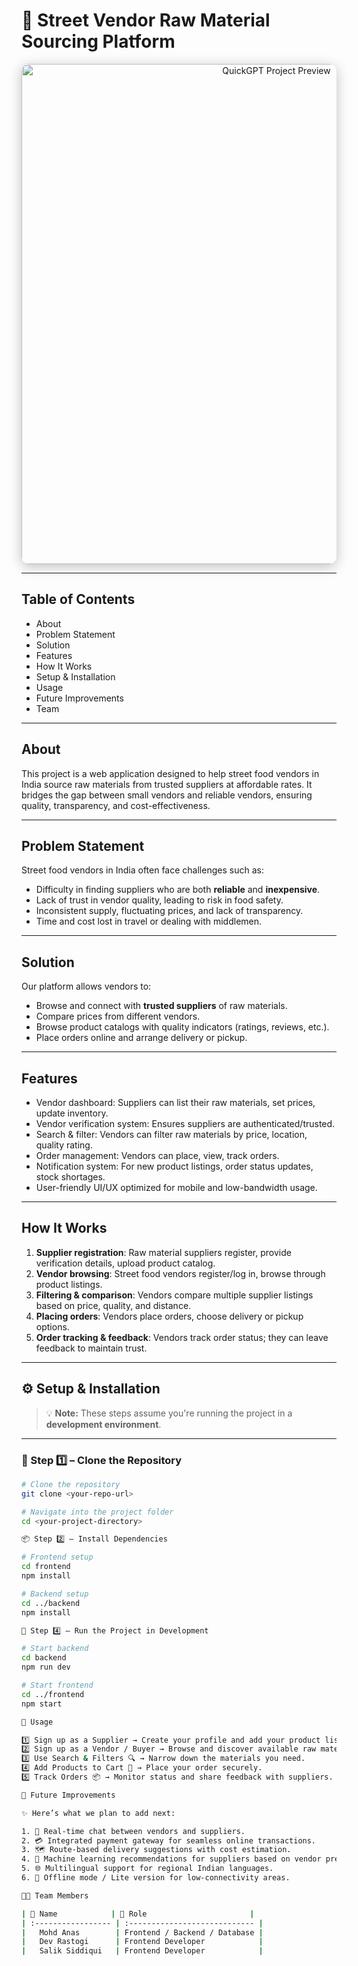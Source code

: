 # 🛒 Street Vendor Raw Material Sourcing Platform

<p align="center">
  <img src="https://imgs.search.brave.com/pedEYT8sKPl3ZAh-8hi1IXV9yVQKHqzulQvZbtb6xYs/rs:fit:860:0:0:0/g:ce/aHR0cHM6Ly90NC5m/dGNkbi5uZXQvanBn/LzA2LzU0LzE3LzY3/LzM2MF9GXzY1NDE3/Njc5NF93eENrMFZL/dEFBRUNBRFRaUFI4/QnlvZ1VZaTdlV0Mx/Ny5qcGc" 
       alt="QuickGPT Project Preview" 
       width="800" 
       style="border-radius: 12px; box-shadow: 0px 4px 20px rgba(0,0,0,0.25);" />
</p>

---

## Table of Contents

- About 
- Problem Statement  
- Solution  
- Features
- How It Works  
- Setup & Installation  
- Usage  
- Future Improvements  
- Team

---

## About

This project is a web application designed to help street food vendors in India source raw materials from trusted suppliers at affordable rates. It bridges the gap between small vendors and reliable vendors, ensuring quality, transparency, and cost-effectiveness.

---

## Problem Statement

Street food vendors in India often face challenges such as:

- Difficulty in finding suppliers who are both **reliable** and **inexpensive**.  
- Lack of trust in vendor quality, leading to risk in food safety.  
- Inconsistent supply, fluctuating prices, and lack of transparency.  
- Time and cost lost in travel or dealing with middlemen.

---

## Solution

Our platform allows vendors to:

- Browse and connect with **trusted suppliers** of raw materials.  
- Compare prices from different vendors.  
- Browse product catalogs with quality indicators (ratings, reviews, etc.).  
- Place orders online and arrange delivery or pickup.

---

## Features

- Vendor dashboard: Suppliers can list their raw materials, set prices, update inventory.  
- Vendor verification system: Ensures suppliers are authenticated/trusted.  
- Search & filter: Vendors can filter raw materials by price, location, quality rating.  
- Order management: Vendors can place, view, track orders.  
- Notification system: For new product listings, order status updates, stock shortages.  
- User-friendly UI/UX optimized for mobile and low-bandwidth usage.

---

## How It Works

1. **Supplier registration**: Raw material suppliers register, provide verification details, upload product catalog.  
2. **Vendor browsing**: Street food vendors register/log in, browse through product listings.  
3. **Filtering & comparison**: Vendors compare multiple supplier listings based on price, quality, and distance.  
4. **Placing orders**: Vendors place orders, choose delivery or pickup options.  
5. **Order tracking & feedback**: Vendors track order status; they can leave feedback to maintain trust.

---

## ⚙️ Setup & Installation

> 💡 **Note:** These steps assume you're running the project in a **development environment**.

---

### 🧩 Step 1️⃣ – Clone the Repository

```bash
# Clone the repository
git clone <your-repo-url>

# Navigate into the project folder
cd <your-project-directory>

📦 Step 2️⃣ – Install Dependencies

# Frontend setup
cd frontend
npm install

# Backend setup
cd ../backend
npm install

🧠 Step 4️⃣ – Run the Project in Development

# Start backend
cd backend
npm run dev

# Start frontend
cd ../frontend
npm start

🚀 Usage

1️⃣ Sign up as a Supplier → Create your profile and add your product listings.
2️⃣ Sign up as a Vendor / Buyer → Browse and discover available raw materials.
3️⃣ Use Search & Filters 🔍 → Narrow down the materials you need.
4️⃣ Add Products to Cart 🛒 → Place your order securely.
5️⃣ Track Orders 📦 → Monitor status and share feedback with suppliers.

🔮 Future Improvements

✨ Here’s what we plan to add next:

1. 💬 Real-time chat between vendors and suppliers.
2. 💳 Integrated payment gateway for seamless online transactions.
3. 🗺️ Route-based delivery suggestions with cost estimation.
4. 🤖 Machine learning recommendations for suppliers based on vendor preferences.
5. 🌐 Multilingual support for regional Indian languages.
6. 📶 Offline mode / Lite version for low-connectivity areas.

🧑‍💻 Team Members

| 👤 Name            | 💼 Role                       |
| :----------------- | :---------------------------- |
|   Mohd Anas        | Frontend / Backend / Database |
|   Dev Rastogi      | Frontend Developer            |
|   Salik Siddiqui   | Frontend Developer            |
